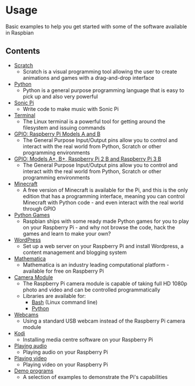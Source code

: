 # Usage

Basic examples to help you get started with some of the software available in Raspbian

## Contents

- [Scratch](scratch/README.md)
    - Scratch is a visual programming tool allowing the user to create animations and games with a drag-and-drop interface
- [Python](python/README.md)
    - Python is a general purpose programming language that is easy to pick up and also very powerful
- [Sonic Pi](sonic-pi/README.md)
    - Write code to make music with Sonic Pi
- [Terminal](terminal/README.md)
    - The Linux terminal is a powerful tool for getting around the filesystem and issuing commands
- [GPIO: Raspberry Pi Models A and B](gpio/README.md)
    - The General Purpose Input/Output pins allow you to control and interact with the real world from Python, Scratch or other programming environments
- [GPIO: Models A+, B+, Raspberry Pi 2 B and Raspberry Pi 3 B](gpio-plus-and-raspi2/README.md)
    - The General Purpose Input/Output pins allow you to control and interact with the real world from Python, Scratch or other programming environments
- [Minecraft](minecraft/README.md)
    - A free version of Minecraft is available for the Pi, and this is the only edition that has a programming interface, meaning you can control Minecraft with Python code - and even interact with the real world through GPIO
- [Python Games](python-games/README.md)
    - Raspbian ships with some ready made Python games for you to play on your Raspberry Pi - and why not browse the code, hack the games and learn to make your own?
- [WordPress](wordpress/README.md)
    - Set up a web server on your Raspberry Pi and install Wordpress, a content management and blogging system
- [Mathematica](mathematica/README.md)
    - Mathematica is an industry leading computational platform - available for free on Raspberry Pi
- [Camera Module](camera/README.md)
    - The Raspberry Pi camera module is capable of taking full HD 1080p photo and video and can be controlled programmatically
    - Libraries are available for:
        - [Bash](camera/raspicam/README.md) (Linux command line)
        - [Python](camera/python/README.md)
- [Webcams](webcams/README.md)
    - Using a standard USB webcam instead of the Raspberry Pi camera module
- [Kodi](xbmc/README.md)
    - Installing media centre software on your Raspberry Pi
- [Playing audio](audio/README.md)
    - Playing audio on your Raspberry Pi
- [Playing video](video/README.md)
    - Playing video on your Raspberry Pi
- [Demo programs](demos/README.md)
    - A selection of examples to demonstrate the Pi's capabilities
